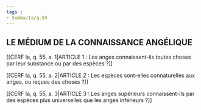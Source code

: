 ```yaml
---
tags : 
- Summa/Ia/q.55
---
```


## LE MÉDIUM DE LA CONNAISSANCE ANGÉLIQUE

[[CERF Ia, q. 55, a. 1|ARTICLE 1 : Les anges connaissent-ils toutes choses par leur substance ou par des espèces ?]]

[[CERF Ia, q. 55, a. 2|ARTICLE 2 : Les espèces sont-elles connaturelles aux anges, ou reçues des choses ?]]

[[CERF Ia, q. 55, a. 3|ARTICLE 3 : Les anges supérieurs connaissent-ils par des espèces plus universelles que les anges inférieurs ?]]

